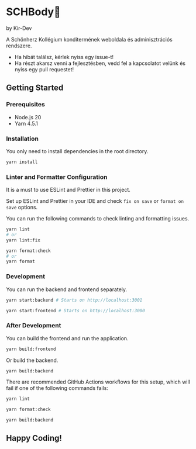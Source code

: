 # SCHBody💪

by Kir-Dev

A Schönherz Kollégium konditermének weboldala és adminisztrációs rendszere.

- Ha hibát találsz, kérlek nyiss egy issue-t!
- Ha részt akarsz venni a fejlesztésben, vedd fel a kapcsolatot velünk és nyiss egy pull requestet!

## Getting Started

### Prerequisites

- Node.js 20
- Yarn 4.5.1

### Installation

You only need to install dependencies in the root directory.

```bash
yarn install
```

### Linter and Formatter Configuration

It is a must to use ESLint and Prettier in this project.

Set up ESLint and Prettier in your IDE and check `fix on save` or `format on save` options.

You can run the following commands to check linting and formatting issues.

```bash
yarn lint
# or
yarn lint:fix
```

```bash
yarn format:check
# or
yarn format
```

### Development

You can run the backend and frontend separately.

```bash
yarn start:backend # Starts on http://localhost:3001
```

```bash
yarn start:frontend # Starts on http://localhost:3000
```

### After Development

You can build the frontend and run the application.

```bash
yarn build:frontend
```

Or build the backend.

```bash
yarn build:backend
```

There are recommended GitHub Actions workflows for this setup, which will fail if one of the following commands fails:

```bash
yarn lint
```

```bash
yarn format:check
```

```bash
yarn build:backend
```

## Happy Coding!

